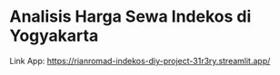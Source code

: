 # Analisis Harga Sewa Indekos di Yogyakarta

Link App: https://rianromad-indekos-diy-project-31r3ry.streamlit.app/
